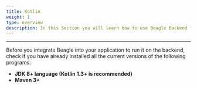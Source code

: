 ```yaml
---
title: Kotlin
weight: 1
type: overview
description: In this Section you will learn how to use Beagle Backend for Kotlin Language
---
```


---

Before you integrate Beagle into your application to run it on the backend, check if you have already installed all the current versions of the following programs:

- **JDK 8+ language \(Kotlin 1.3+ is recommended\)**
- **Maven 3+**